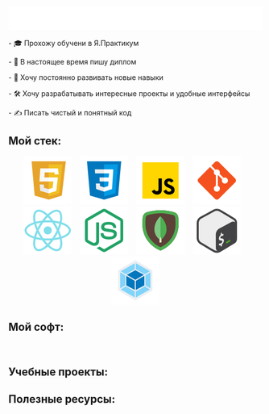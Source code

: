 <!-- <h1>Всем привет, меня зовут Дмитрий 👋</h1> -->
<!-- <img src="./src/images/hello.svg" alt="HTML" title="HTML" /> -->
![Всем привет, меня зовут Дмитрий 👋](./src/images/hello.svg)
<p>- 🎓 Прохожу обучени в Я.Практикум</p>
<p>- 📜 В настоящее время пишу диплом</p>
<p>- 🚀 Хочу постоянно развивать новые навыки</p>
<p>- 🛠️ Хочу разрабатывать интересные проекты и удобные интерфейсы</p>
<p>- ✍️ Писать чистый и понятный код</p>

<h2>Мой стек:</h2>
<!-- Stack icons section -->
<p align="center">
<img src="./src/images/icons8-html-5-48.svg" alt="HTML" title="HTML" />
&#8287;&#8287;
<!-- CCS -->
<img src="./src/images/icons8-css3-48.svg" alt="CCS" title="CCS" />
&#8287;&#8287;
<!-- JavaScript -->
<img src="./src/images/icons8-javascript-48.svg" alt="JavaScript" title="JavaScript" />
&#8287;&#8287;
<!-- GIT -->
<img src="./src/images/icons8-git-48.svg" alt="GIT" title="GIT" />
&#8287;&#8287;
<!-- React -->
<img src="./src/images/icons8-react-native-48.svg" alt="React" title="React" />
&#8287;&#8287;
<!-- Node.js -->
<img src="./src/images/icons8-node-js-48.svg" alt="Node.js" title="Node.js" />
&#8287;&#8287;
<!-- MongoDB -->
<img src="./src/images/icons8-mongodb-48.svg" alt="MongoDB" title="MongoDB" />
&#8287;&#8287;
<!-- Bash -->
<img src="./src/images/icons8-bash-48.svg" alt="Bash" title="Bash" />
&#8287;&#8287;
<!-- Webpack -->
<img src="./src/images/icons8-webpack-48.svg" alt="Webpack" title="Webpack" />

</p>

## Мой софт:

<!-- Soft icons section -->
<p align="center">
<!-- VSCode -->
<img src="./src/images" alt="" title="" />
<!--  -->
<!--  -->
<!-- Notion -->
<img src="./src/images" alt="" title="" />
</p>

## Учебные проекты:

## Полезные ресурсы:

<p align="center">
<a href="https://stackoverflow.com/"><img src="./src/images" alt="" title="" /></a>
<a href="https://github.com/"><a>
<a href=""><a>
<a href=""><a>
<a href=""><a>
<a href=""><a>
<a href=""><a>
<a href="https://learn.javascript.ru/"><img src="./src/images" alt="" title="" /><a>
</p>

<!--
**TokmakDA/TokmakDA** is a ✨ _special_ ✨ repository because its `README.md` (this file) appears on your GitHub profile.

Here are some ideas to get you started:

- 🔭 I’m currently working on ...
- 🌱 I’m currently learning ...
- 👯 I’m looking to collaborate on ...
- 🤔 I’m looking for help with ...
- 💬 Ask me about ...
- 📫 How to reach me: ...
- 😄 Pronouns: ...
- ⚡ Fun fact: ...
-->

